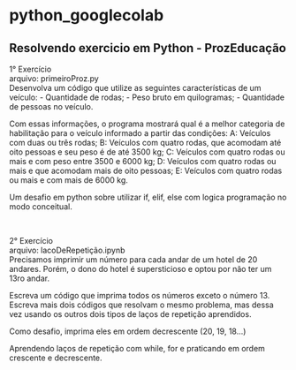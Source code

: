 # python_googlecolab
## Resolvendo exercicio em Python - ProzEducação
<p>
1° Exercício <br>
arquivo: primeiroProz.py
<br>
Desenvolva um código que utilize as seguintes características de um veículo:
- Quantidade de rodas;
- Peso bruto em quilogramas;
- Quantidade de pessoas no veículo.

Com essas informações, o programa mostrará qual é a melhor categoria de habilitação para o veículo informado a partir das condições:
A: Veículos com duas ou três rodas;
B: Veículos com quatro rodas, que acomodam até oito pessoas e seu peso é de até 3500 kg;
C: Veículos com quatro rodas ou mais e com peso entre 3500 e 6000 kg;
D: Veículos com quatro rodas ou mais e que acomodam mais de oito pessoas;
E: Veículos com quatro rodas ou mais e com mais de 6000 kg.
</p>
<p>Um desafio em python sobre utilizar if, elif, else com logica programação no modo conceitual.</p>
<br>

<p>
2° Exercício <br>
arquivo: lacoDeRepetição.ipynb
<br>
Precisamos imprimir um número para cada andar de um hotel de 20 andares. Porém, o dono do hotel é supersticioso e optou por não ter um 13ro andar.

Escreva um código que imprima todos os números exceto o número 13.
Escreva mais dois códigos que resolvam o mesmo problema, mas dessa vez usando os outros dois tipos de laços de repetição aprendidos.

Como desafio, imprima eles em ordem decrescente (20, 19, 18...)
</p>
<p>Aprendendo laços de repetição com while, for e praticando em ordem crescente e decrescente.</p>
